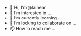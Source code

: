 - 👋 Hi, I’m @lainear
- 👀 I’m interested in ...
- 🌱 I’m currently learning ...
- 💞️ I’m looking to collaborate on ...
- 📫 How to reach me ...

<!---
lainear/lainear is a ✨ special ✨ repository because its `README.md` (this file) appears on your GitHub profile.
You can click the Preview link to take a look at your changes.
--->
